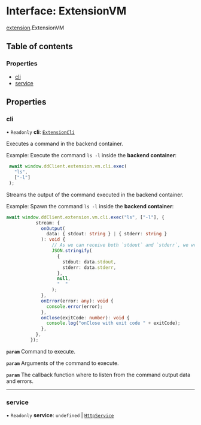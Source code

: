 # Interface: ExtensionVM

[extension](../modules/extension.md).ExtensionVM

## Table of contents

### Properties

- [cli](extension.ExtensionVM.md#cli)
- [service](extension.ExtensionVM.md#service)

## Properties

### cli

• `Readonly` **cli**: [`ExtensionCli`](extension.ExtensionCli.md)

Executes a command in the backend container.

Example: Execute the command `ls -l` inside the **backend container**:

```typescript
 await window.ddClient.extension.vm.cli.exec(
   "ls",
   ["-l"]
 );
```

Streams the output of the command executed in the backend container.

Example: Spawn the command `ls -l` inside the **backend container**:

```typescript linenums="1"
await window.ddClient.extension.vm.cli.exec("ls", ["-l"], {
           stream: {
             onOutput(
               data: { stdout: string } | { stderr: string }
             ): void {
                 // As we can receive both `stdout` and `stderr`, we wrap them in a JSON object
                 JSON.stringify(
                   {
                     stdout: data.stdout,
                     stderr: data.stderr,
                   },
                   null,
                   "  "
                 );
             },
             onError(error: any): void {
               console.error(error);
             },
             onClose(exitCode: number): void {
               console.log("onClose with exit code " + exitCode);
             },
           },
         });
```

**`param`** Command to execute.

**`param`** Arguments of the command to execute.

**`param`** The callback function where to listen from the command output data and errors.

___

### service

• `Readonly` **service**: `undefined` \| [`HttpService`](http_service.HttpService.md)
